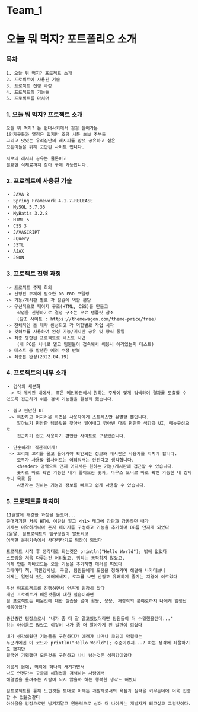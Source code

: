 # Team_1
# 오늘 뭐 먹지? 포트폴리오 소개

### 목차
    1. 오늘 뭐 먹지? 프로젝트 소개
    2. 프로젝트에 사용된 기술
    3. 프로젝트 진행 과정
    4. 프로젝트의 기능들
    5. 프로젝트를 마치며
    
### 1. 오늘 뭐 먹지? 프로젝트 소개
    오늘 뭐 먹지? 는 현대사회에서 점점 늘어가는
    1인가구들과 열정은 있지만 조금 서툰 초보 주부들
    그리고 맛있는 우리집만의 레시피를 맘껏 공유하고 싶은
    모든이들을 위해 고안된 사이트 입니다.
    
    서로의 레시피 공유는 물론이고
    필요한 식재료까지 찾아 구매 가능합니다.
    
### 2. 프로젝트에 사용된 기술
    ・ JAVA 8
    ・ Spring Framework 4.1.7.RELEASE
    ・ MySQL 5.7.36
    ・ MyBatis 3.2.8
    ・ HTML 5
    ・ CSS 3
    ・ JAVASCRIPT
    ・ JQuery
    ・ JSTL
    ・ AJAX
    ・ JSON
    
### 3. 프로젝트 진행 과정 
    -> 프로젝트 주제 회의
    -> 선정된 주제에 필요한 DB ERD 모델링
    -> 기능/게시판 별로 각 팀원에 역할 분담
    -> 우선적으로 페이지 구조(HTML, CSS)를 만들고
        작업을 진행하기로 결정 구조는 무료 템플릿 참조
        (참조 사이트 : https://themewagon.com/theme-price/free)
    -> 전체적인 틀 대략 완성되고 각 역할별로 작업 시작
    -> 깃허브를 사용하여 완성 기능/게시판 공유 및 양식 통일
    -> 최종 병합된 프로젝트로 테스트 시연
        (내 PC를 서버로 열고 팀원들이 접속해서 이용시 에러있는지 테스트)
    -> 테스트 중 발생한 에러 수정 반복
    -> 최종본 완성(2022.04.19)
    
### 4. 프로젝트의 내부 소개
    ・ 검색의 세분화
     -> 각 게시판 내에서, 혹은 메인화면에서 원하는 주제에 맞게 검색하여 결과를 도출할 수 있도록 접근하기 쉬운 검색 기능들을 활성화 했습니다.
     
    ・ 쉽고 편안한 UI
     -> 복잡하고 어지러운 화면은 사용자에게 스트레스만 유발할 뿐입니다.
        알아보기 편안한 템플릿을 찾아서 덜어내고 깎아낸 다음 편안한 색감과 UI, 메뉴구성으로
        접근하기 쉽고 사용하기 편안한 사이트로 구성했습니다.
    
    ・ 단순하게! 직관적이게!
     -> 꼬리에 꼬리를 물고 들어가야 확인되는 정보와 게시판은 사용자를 지치게 합니다.
        모두가 사용할 웹사이트는 어려워서는 안된다고 생각합니다.
        <header> 영역으로 언제 어디서든 원하는 기능/게시판에 접근할 수 있습니다.
        숫자로 바로 확인 가능한 내가 좋아요한 숫자, 마우스 오버로 바로 확인 가능한 내 장바구니 목록 등
        사용자는 원하는 기능과 정보를 빠르고 쉽게 사용할 수 있습니다.

### 5. 프로젝트를 마치며
    11월말에 개강한 과정을 들으며...
    군대가기전 처음 HTML 이란걸 알고 <h1> 태그에 감탄과 감동하던 내가
    이제는 미약하게나마 혼자 페이지를 구성하고 기능을 추가하며 DB를 만지게 되었다
    2월말, 팀프로젝트의 팀구성원이 발표되고
    어색한 분위기속에서 사다리타기로 팀장이 되었다
    
    프로젝트 시작 후 생각대로 되는것은 println("Hello World"); 밖에 없었다
    스프링을 처음 다루는건 어려웠고, 쿼리는 동작하지 않았고,
    어제 만든 자바코드는 오늘 기능을 추가하면 에러를 띄웠다
    그때마다 책, 학원강사님, 구글, 팀원들에게 도움을 청해가며 해결해 나가다보니
    이제는 일면식 있는 에러메세지, 로그를 보면 반갑고 유쾌하게 즐기는 지경에 이르렀다
    
    우선 팀프로젝트를 진행하면서 얻은게 굉장히 많다
    개인 프로젝트가 배운것들에 대한 실습이라면
    팀 프로젝트는 배운것에 대한 실습을 넘어 활용, 응용, 재창작의 분야로까지 나에게 엄청난 배움이었다
    
    중간중간 팀장으로서 '내가 좀 더 잘 알고있었더라면 팀원들이 더 수월했을텐데...'
    하는 아쉬움도 많았고 이것이 내가 좀 더 알아가게 된 발판이 되었다
    
    내가 생각해뒀던 기능들을 구현하다가 에러가 나거나 코딩이 막힐때는
    누군가에겐 이 코드가 println("Hello World"); 수준이겠지...? 하는 생각에 좌절하기도 했지만
    결국엔 기획했던 모든것을 구현하고 나니 남는것은 성취감이었다
    
    이렇게 몸에, 머리에 하나씩 새겨가면서
    나도 언젠가는 구글에 해결법을 검색하는 사람에서
    해결법을 올려주는 사람이 되지 않을까 하는 행복한 생각도 해봤다
    
    팀프로젝트를 통해 느낀것들 토대로 이제는 개발자로서의 욕심과 실력을 키우는데에 더욱 집중할 수 있을것같다
    아쉬움을 감정으로만 남기지말고 원동력으로 삼아 더 나아가는 개발자가 되고싶고 그럴것이다.
